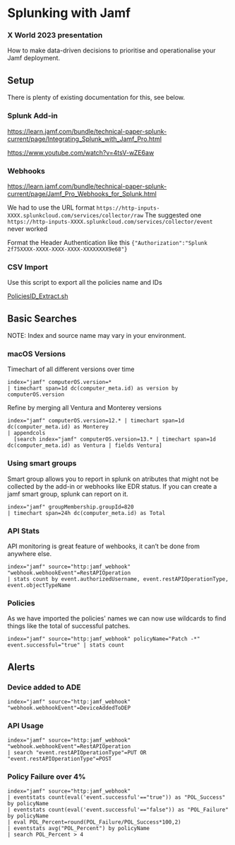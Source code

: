 # Splunking with Jamf
### X World 2023 presentation

How to make data-driven decisions to prioritise and operationalise your Jamf deployment.

## Setup

There is plenty of existing documentation for this, see below.

### Splunk Add-in

https://learn.jamf.com/bundle/technical-paper-splunk-current/page/Integrating_Splunk_with_Jamf_Pro.html

https://www.youtube.com/watch?v=4tsV-wZE6aw

### Webhooks

https://learn.jamf.com/bundle/technical-paper-splunk-current/page/Jamf_Pro_Webhooks_for_Splunk.html

We had to use the URL format `https://http-inputs-XXXX.splunkcloud.com/services/collector/raw`
The suggested one `https://http-inputs-XXXX.splunkcloud.com/services/collector/event` never worked

Format the Header Authentication like this `{"Authorization":"Splunk 2f75XXXX-XXXX-XXXX-XXXX-XXXXXXXX9e68"}`

### CSV Import

Use this script to export all the policies name and IDs

[PoliciesID_Extract.sh
](https://github.com/ooftee/Splunking_with_Jamf/blob/main/PoliciesID_Extract.sh)

## Basic Searches

NOTE: Index and source name may vary in your environment.

### macOS Versions
Timechart of all different versions over time

```
index="jamf" computerOS.version=* 
| timechart span=1d dc(computer_meta.id) as version by computerOS.version
```

Refine by merging all Ventura and Monterey versions

```
index="jamf" computerOS.version=12.* | timechart span=1d dc(computer_meta.id) as Monterey 
| appendcols 
  [search index="jamf" computerOS.version=13.* | timechart span=1d dc(computer_meta.id) as Ventura | fields Ventura]
```

### Using smart groups

Smart group allows you to report in splunk on atributes that might not be collected by the add-in or webhooks like EDR status.
If you can create a jamf smart group, splunk can report on it.

```
index="jamf" groupMembership.groupId=820 
| timechart span=24h dc(computer_meta.id) as Total
```

### API Stats

API monitoring is great feature of wehbooks, it can’t be done from anywhere else.

```
index="jamf" source="http:jamf_webhook" "webhook.webhookEvent"=RestAPIOperation 
| stats count by event.authorizedUsername, event.restAPIOperationType, event.objectTypeName
```

### Policies
As we have imported the policies' names we can now use wildcards to find things like the total of successful patches.

```
index="jamf" source="http:jamf_webhook" policyName="Patch -*" event.successful="true" | stats count
```

## Alerts

### Device added to ADE
```
index="jamf" source="http:jamf_webhook" "webhook.webhookEvent"=DeviceAddedToDEP
```

### API Usage
```
index="jamf" source="http:jamf_webhook" "webhook.webhookEvent"=RestAPIOperation 
| search "event.restAPIOperationType"=PUT OR "event.restAPIOperationType"=POST
```

### Policy Failure over 4%
```
index="jamf" source="http:jamf_webhook"
| eventstats count(eval('event.successful'=="true")) as "POL_Success" by policyName
| eventstats count(eval('event.successful'=="false")) as "POL_Failure" by policyName
| eval POL_Percent=round(POL_Failure/POL_Success*100,2)
| eventstats avg("POL_Percent") by policyName
| search POL_Percent > 4
```
